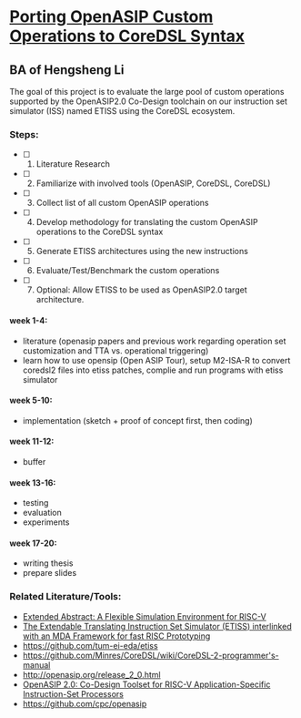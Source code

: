 # [Porting OpenASIP Custom Operations to CoreDSL Syntax](<reference/BA.pdf>)

## BA of Hengsheng Li

The goal of this project is to evaluate the large pool of custom operations supported by the
OpenASIP2.0 Co-Design toolchain on our instruction set simulator (ISS) named ETISS using the
CoreDSL ecosystem.
### Steps:

- [ ] 1. Literature Research
- [ ] 2. Familiarize with involved tools (OpenASIP, CoreDSL, CoreDSL)
- [ ] 3. Collect list of all custom OpenASIP operations
- [ ] 4. Develop methodology for translating the custom OpenASIP operations to the CoreDSL syntax
- [ ] 5. Generate ETISS architectures using the new instructions
- [ ] 6. Evaluate/Test/Benchmark the custom operations
- [ ] 7. Optional: Allow ETISS to be used as OpenASIP2.0 target architecture.

#### week 1-4:
- literature (openasip papers and previous work regarding operation set customization and TTA vs. operational triggering)
- learn how to use opensip (Open ASIP Tour), setup M2-ISA-R to convert coredsl2 files into etiss patches, complie and run programs with etiss simulator

#### week 5-10:
- implementation (sketch + proof of concept first, then coding)

#### week 11-12:
- buffer

#### week 13-16:
- testing
- evaluation
- experiments

#### week 17-20:
- writing thesis
- prepare slides

### Related Literature/Tools:
- [Extended Abstract: A Flexible Simulation Environment for RISC-V](<reference/Reference Paper/2023-06-07-Karsten-EMRICH-abstract.pdf>)
- [The Extendable Translating Instruction Set Simulator (ETISS) interlinked with an MDA Framework for fast RISC Prototyping](<reference/Reference Paper/The_extendable_translating_instruction_set_simulat.pdf>)
- https://github.com/tum-ei-eda/etiss
- https://github.com/Minres/CoreDSL/wiki/CoreDSL-2-programmer's-manual
- http://openasip.org/release_2_0.html
- [OpenASIP 2.0: Co-Design Toolset for RISC-V Application-Specific Instruction-Set Processors](<reference/Reference Paper/OpenASIP_RISC_V_ASAP_2022_.pdf>)
- https://github.com/cpc/openasip